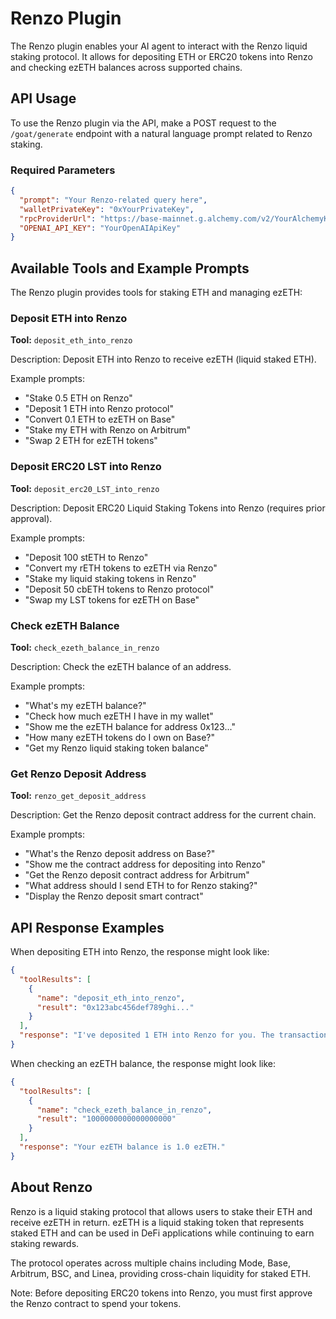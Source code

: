 # Renzo Plugin

The Renzo plugin enables your AI agent to interact with the Renzo liquid staking protocol. It allows for depositing ETH or ERC20 tokens into Renzo and checking ezETH balances across supported chains.

## API Usage

To use the Renzo plugin via the API, make a POST request to the `/goat/generate` endpoint with a natural language prompt related to Renzo staking.

### Required Parameters

```json
{
  "prompt": "Your Renzo-related query here",
  "walletPrivateKey": "0xYourPrivateKey",
  "rpcProviderUrl": "https://base-mainnet.g.alchemy.com/v2/YourAlchemyKey",
  "OPENAI_API_KEY": "YourOpenAIApiKey"
}
```

## Available Tools and Example Prompts

The Renzo plugin provides tools for staking ETH and managing ezETH:

### Deposit ETH into Renzo

**Tool:** `deposit_eth_into_renzo`

Description: Deposit ETH into Renzo to receive ezETH (liquid staked ETH).

Example prompts:
- "Stake 0.5 ETH on Renzo"
- "Deposit 1 ETH into Renzo protocol"
- "Convert 0.1 ETH to ezETH on Base"
- "Stake my ETH with Renzo on Arbitrum"
- "Swap 2 ETH for ezETH tokens"

### Deposit ERC20 LST into Renzo

**Tool:** `deposit_erc20_LST_into_renzo`

Description: Deposit ERC20 Liquid Staking Tokens into Renzo (requires prior approval).

Example prompts:
- "Deposit 100 stETH to Renzo"
- "Convert my rETH tokens to ezETH via Renzo"
- "Stake my liquid staking tokens in Renzo"
- "Deposit 50 cbETH tokens to Renzo protocol"
- "Swap my LST tokens for ezETH on Base"

### Check ezETH Balance

**Tool:** `check_ezeth_balance_in_renzo`

Description: Check the ezETH balance of an address.

Example prompts:
- "What's my ezETH balance?"
- "Check how much ezETH I have in my wallet"
- "Show me the ezETH balance for address 0x123..."
- "How many ezETH tokens do I own on Base?"
- "Get my Renzo liquid staking token balance"

### Get Renzo Deposit Address

**Tool:** `renzo_get_deposit_address`

Description: Get the Renzo deposit contract address for the current chain.

Example prompts:
- "What's the Renzo deposit address on Base?"
- "Show me the contract address for depositing into Renzo"
- "Get the Renzo deposit contract address for Arbitrum"
- "What address should I send ETH to for Renzo staking?"
- "Display the Renzo deposit smart contract"

## API Response Examples

When depositing ETH into Renzo, the response might look like:

```json
{
  "toolResults": [
    {
      "name": "deposit_eth_into_renzo",
      "result": "0x123abc456def789ghi..."
    }
  ],
  "response": "I've deposited 1 ETH into Renzo for you. The transaction has been submitted with hash 0x123abc456def789ghi... You'll receive ezETH in your wallet once the transaction is confirmed."
}
```

When checking an ezETH balance, the response might look like:

```json
{
  "toolResults": [
    {
      "name": "check_ezeth_balance_in_renzo",
      "result": "1000000000000000000"
    }
  ],
  "response": "Your ezETH balance is 1.0 ezETH."
}
```

## About Renzo

Renzo is a liquid staking protocol that allows users to stake their ETH and receive ezETH in return. ezETH is a liquid staking token that represents staked ETH and can be used in DeFi applications while continuing to earn staking rewards.

The protocol operates across multiple chains including Mode, Base, Arbitrum, BSC, and Linea, providing cross-chain liquidity for staked ETH.

Note: Before depositing ERC20 tokens into Renzo, you must first approve the Renzo contract to spend your tokens. 